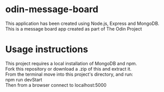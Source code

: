 # odin-message-board
This application has been created using Node.js, Express and MongoDB. <br />
This is a message board app created as part of The Odin Project <br />

# Usage instructions
This project requires a local installation of MongoDB and npm. <br />
Fork this repository or download a .zip of this and extract it. <br />
From the terminal move into this project's directory, and run: <br />
npm run devStart <br />
Then from a browser connect to localhost:5000
